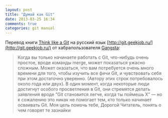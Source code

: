 ```yaml
---
layout: post
title: "Думай как Git"
date: 2013-03-25 16:34
comments: true
categories: git manual
---
```


Перевод книги [Think like a Git](http://think-like-a-git.net/) на русский язык [http://git.geekjob.ru/](http://git.geekjob.ru/) от хабрапользователя [Gangsta](http://habrahabr.ru/users/Gangsta/):

> Когда вы только начинаете работать с Git, что-нибудь очень простое, вроде команды merge, может показаться ужасно сложным. Может оказаться, что вам потребуется очень много времени для того, чтобы изучить все фичи Git, и чувствовать себя при этом достаточно уверенно. (Автору этих строк потребовалось около года или двух).
> В один момент, когда некоторые люди достигнут особого просветления в Git, они стремятся делать заявления вроде “Git становится легче, когда ты поймешь X” — но к сожалению это никак не помогает тем, кто только начинает осваивать Git.
> Моя цель помочь тебе, Дорогой Читатель, понять о чем говорят те зазнайки 

